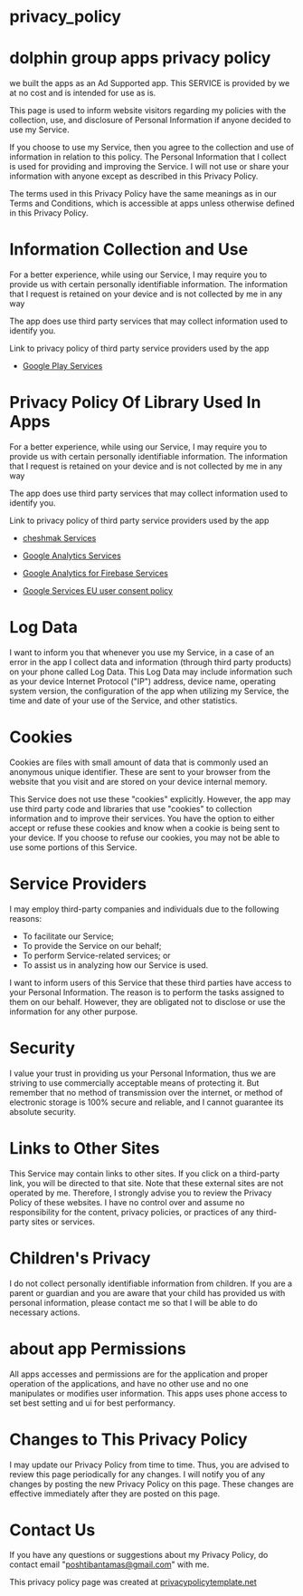 # privacy_policy
# dolphin group apps privacy policy

we built the apps as an Ad Supported app. This SERVICE is provided by we at no cost and is intended for use as is.

This page is used to inform website visitors regarding my policies with the collection, use, and
                    disclosure of Personal Information if anyone decided to use my Service.

If you choose to use my Service, then you agree to the collection and use of information in relation
                    to this policy. The Personal Information that I collect is used for providing and improving the
                    Service. I will not use or share your information with anyone except as described
                    in this Privacy Policy.

The terms used in this Privacy Policy have the same meanings as in our Terms and Conditions, which is accessible
                    at apps unless otherwise defined in this Privacy Policy.

# Information Collection and Use 

For a better experience, while using our Service, I may require you to provide us with certain
                    personally identifiable information. The information that I request is retained on your device and is not collected by me in any way

The app does use third party services that may collect information used to identify you.

Link to privacy policy of third party service providers used by the app

* [Google Play Services](https://www.google.com/policies/privacy/)

# Privacy Policy Of Library Used In Apps

For a better experience, while using our Service, I may require you to provide us with certain
                    personally identifiable information. The information that I request is retained on your device and is not collected by me in any way
                    
The app does use third party services that may collect information used to identify you.

Link to privacy policy of third party service providers used by the app

* [cheshmak Services](https://www.cheshmak.me/privacy-policy)

* [Google Analytics Services](https://marketingplatform.google.com/about/analytics/terms/us/)

* [Google Analytics for Firebase Services](https://firebase.google.com/policies/analytics?authuser=0)

* [Google Services EU user consent policy](https://www.google.com/about/company/user-consent-policy.html?authuser=0)

#  Log Data 

I want to inform you that whenever you use my Service, in a case of an
                    error in the app I collect data and information (through third party products) on your phone
                    called Log Data. This Log Data may include information such as your device Internet Protocol ("IP") address,
                    device name, operating system version, the configuration of the app when utilizing my Service,
                    the time and date of your use of the Service, and other statistics.

#  Cookies 

Cookies are files with small amount of data that is commonly used an anonymous unique identifier. These
                    are sent to your browser from the website that you visit and are stored on your device internal memory.

This Service does not use these "cookies" explicitly. However, the app may use third party code and libraries
                    that use "cookies" to collection information and to improve their services. You have the option to either
                    accept or refuse these cookies and know when a cookie is being sent to your device. If you choose to
                    refuse our cookies, you may not be able to use some portions of this Service.

# Service Providers 

I may employ third-party companies and individuals due to the following reasons:

* To facilitate our Service;
* To provide the Service on our behalf;
* To perform Service-related services; or
* To assist us in analyzing how our Service is used.

I want to inform users of this Service that these third parties have access to your
                    Personal Information. The reason is to perform the tasks assigned to them on our behalf. However, they
                    are obligated not to disclose or use the information for any other purpose.

# Security 

I value your trust in providing us your Personal Information, thus we are striving
                    to use commercially acceptable means of protecting it. But remember that no method of transmission over
                    the internet, or method of electronic storage is 100% secure and reliable, and I cannot guarantee
                    its absolute security.

# Links to Other Sites 

This Service may contain links to other sites. If you click on a third-party link, you will be directed
                    to that site. Note that these external sites are not operated by me. Therefore, I strongly
                    advise you to review the Privacy Policy of these websites. I have no control over
                    and assume no responsibility for the content, privacy policies, or practices of any third-party sites
                    or services.

# Children's Privacy 

 I do not collect personally identifiable information from children. If you are a parent or guardian and you are aware that your child has provided us with personal information, please contact me so that I will be able to do necessary actions.
                    
# about app Permissions 

All apps accesses and permissions are for the application and proper operation of the applications, and have no other use and no one manipulates or modifies user information.
This apps uses phone access to set best setting and ui for best performancy.

# Changes to This Privacy Policy 

I may update our Privacy Policy from time to time. Thus, you are advised to review
                    this page periodically for any changes. I will notify you of any changes by posting
                    the new Privacy Policy on this page. These changes are effective immediately after they are posted on
                    this page.

 # Contact Us 

If you have any questions or suggestions about my Privacy Policy, do contact email "poshtibantamas@gmail.com" with me.

This privacy policy page was created at [privacypolicytemplate.net](https://privacypolicytemplate.net)   

